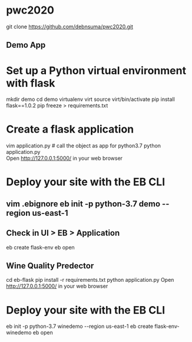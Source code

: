 # pwc2020

git clone https://github.com/debnsuma/pwc2020.git

Demo App 
--------

# Set up a Python virtual environment with flask

mkdir demo
cd demo
virtualenv virt
source virt/bin/activate
pip install flask==1.0.2
pip freeze > requirements.txt

# Create a flask application

vim application.py   # call the object as app for python3.7
python application.py  
Open http://127.0.0.1:5000/ in your web browser

# Deploy your site with the EB CLI

vim .ebignore 
eb init -p python-3.7 demo --region us-east-1
------------------------------
Check in UI > EB > Application 
------------------------------

eb create flask-env
eb open 

Wine Quality Predector
----------------------

cd eb-flask
pip install -r requirements.txt
python application.py 
Open http://127.0.0.1:5000/ in your web browser

# Deploy your site with the EB CLI
eb init -p python-3.7 winedemo --region us-east-1
eb create flask-env-winedemo
eb open 